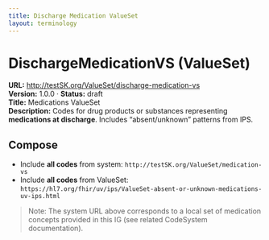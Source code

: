 ```yaml
---
title: Discharge Medication ValueSet
layout: terminology
---
```


# DischargeMedicationVS (ValueSet)

**URL:** http://testSK.org/ValueSet/discharge-medication-vs  
**Version:** 1.0.0 · **Status:** draft  
**Title:** Medications ValueSet  
**Description:** Codes for drug products or substances representing **medications at discharge**. Includes “absent/unknown” patterns from IPS.

## Compose
- Include **all codes** from system: `http://testSK.org/ValueSet/medication-vs`  
- Include **all codes** from ValueSet: `https://hl7.org/fhir/uv/ips/ValueSet-absent-or-unknown-medications-uv-ips.html`

> Note: The system URL above corresponds to a local set of medication concepts provided in this IG (see related CodeSystem documentation).
